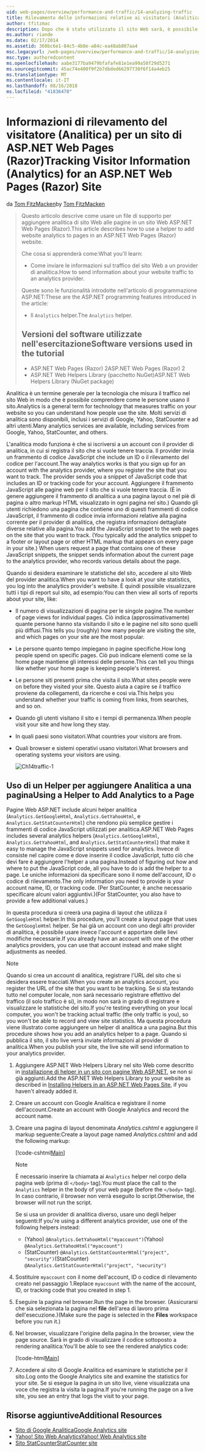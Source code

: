 ```yaml
---
uid: web-pages/overview/performance-and-traffic/14-analyzing-traffic
title: Rilevamento delle informazioni relative ai visitatori (Analitica) per un ASP.NET Web Pages (Razor) del sito | Microsoft Docs
author: tfitzmac
description: Dopo che è stato utilizzato il sito Web sarà, è possibile analizzare il traffico dei siti Web.
ms.author: riande
ms.date: 02/17/2014
ms.assetid: 360bc6e1-84c5-4b8e-a84c-ea48ab807aa4
msc.legacyurl: /web-pages/overview/performance-and-traffic/14-analyzing-traffic
msc.type: authoredcontent
ms.openlocfilehash: aabe3177ba9479bfafafe81e1ea99a58f29d5271
ms.sourcegitcommit: 45ac74e400f9f2b7dbded66297730f6f14a4eb25
ms.translationtype: MT
ms.contentlocale: it-IT
ms.lasthandoff: 08/16/2018
ms.locfileid: "41836478"
---
```

<a name="tracking-visitor-information-analytics-for-an-aspnet-web-pages-razor-site"></a><span data-ttu-id="d9f01-103">Informazioni di rilevamento del visitatore (Analitica) per un sito di ASP.NET Web Pages (Razor)</span><span class="sxs-lookup"><span data-stu-id="d9f01-103">Tracking Visitor Information (Analytics) for an ASP.NET Web Pages (Razor) Site</span></span>
====================
<span data-ttu-id="d9f01-104">da [Tom FitzMacken](https://github.com/tfitzmac)</span><span class="sxs-lookup"><span data-stu-id="d9f01-104">by [Tom FitzMacken](https://github.com/tfitzmac)</span></span>

> <span data-ttu-id="d9f01-105">Questo articolo descrive come usare un file di supporto per aggiungere analitica di sito Web alle pagine in un sito Web ASP.NET Web Pages (Razor).</span><span class="sxs-lookup"><span data-stu-id="d9f01-105">This article describes how to use a helper to add website analytics to pages in an ASP.NET Web Pages (Razor) website.</span></span>
> 
> <span data-ttu-id="d9f01-106">Che cosa si apprenderà come:</span><span class="sxs-lookup"><span data-stu-id="d9f01-106">What you'll learn:</span></span>
> 
> - <span data-ttu-id="d9f01-107">Come inviare le informazioni sul traffico del sito Web a un provider di analitica.</span><span class="sxs-lookup"><span data-stu-id="d9f01-107">How to send information about your website traffic to an analytics provider.</span></span>
> 
> <span data-ttu-id="d9f01-108">Queste sono le funzionalità introdotte nell'articolo di programmazione ASP.NET:</span><span class="sxs-lookup"><span data-stu-id="d9f01-108">These are the ASP.NET programming features introduced in the article:</span></span>
> 
> - <span data-ttu-id="d9f01-109">Il `Analytics` helper.</span><span class="sxs-lookup"><span data-stu-id="d9f01-109">The `Analytics` helper.</span></span>
>   
> 
> ## <a name="software-versions-used-in-the-tutorial"></a><span data-ttu-id="d9f01-110">Versioni del software utilizzate nell'esercitazione</span><span class="sxs-lookup"><span data-stu-id="d9f01-110">Software versions used in the tutorial</span></span>
> 
> 
> - <span data-ttu-id="d9f01-111">ASP.NET Web Pages (Razor) 2</span><span class="sxs-lookup"><span data-stu-id="d9f01-111">ASP.NET Web Pages (Razor) 2</span></span>
> - <span data-ttu-id="d9f01-112">ASP.NET Web Helpers Library (pacchetto NuGet)</span><span class="sxs-lookup"><span data-stu-id="d9f01-112">ASP.NET Web Helpers Library (NuGet package)</span></span>


<span data-ttu-id="d9f01-113">Analitica è un termine generale per la tecnologia che misura il traffico nel sito Web in modo che è possibile comprendere come le persone usano il sito.</span><span class="sxs-lookup"><span data-stu-id="d9f01-113">Analytics is a general term for technology that measures traffic on your website so you can understand how people use the site.</span></span> <span data-ttu-id="d9f01-114">Molti servizi di analitica sono disponibili, inclusi i servizi di Google, Yahoo, StatCounter e ad altri utenti.</span><span class="sxs-lookup"><span data-stu-id="d9f01-114">Many analytics services are available, including services from Google, Yahoo, StatCounter, and others.</span></span>

<span data-ttu-id="d9f01-115">L'analitica modo funziona è che si iscriversi a un account con il provider di analitica, in cui si registra il sito che si vuole tenere traccia. Il provider invia un frammento di codice JavaScript che include un ID o il rilevamento del codice per l'account.</span><span class="sxs-lookup"><span data-stu-id="d9f01-115">The way analytics works is that you sign up for an account with the analytics provider, where you register the site that you want to track. The provider sends you a snippet of JavaScript code that includes an ID or tracking code for your account.</span></span> <span data-ttu-id="d9f01-116">Aggiungere il frammento JavaScript alle pagine web per il sito che si vuole tenere traccia. (È in genere aggiungere il frammento di analitica a una pagina layout o nel piè di pagina o altro markup HTML visualizzato in ogni pagina nel sito.) Quando gli utenti richiedono una pagina che contiene uno di questi frammenti di codice JavaScript, il frammento di codice invia informazioni relative alla pagina corrente per il provider di analitica, che registra informazioni dettagliate diverse relative alla pagina.</span><span class="sxs-lookup"><span data-stu-id="d9f01-116">You add the JavaScript snippet to the web pages on the site that you want to track. (You typically add the analytics snippet to a footer or layout page or other HTML markup that appears on every page in your site.) When users request a page that contains one of these JavaScript snippets, the snippet sends information about the current page to the analytics provider, who records various details about the page.</span></span>

<span data-ttu-id="d9f01-117">Quando si desidera esaminare le statistiche del sito, accedere al sito Web del provider analitica.</span><span class="sxs-lookup"><span data-stu-id="d9f01-117">When you want to have a look at your site statistics, you log into the analytics provider's website.</span></span> <span data-ttu-id="d9f01-118">È quindi possibile visualizzare tutti i tipi di report sul sito, ad esempio:</span><span class="sxs-lookup"><span data-stu-id="d9f01-118">You can then view all sorts of reports about your site, like:</span></span>

- <span data-ttu-id="d9f01-119">Il numero di visualizzazioni di pagina per le singole pagine.</span><span class="sxs-lookup"><span data-stu-id="d9f01-119">The number of page views for individual pages.</span></span> <span data-ttu-id="d9f01-120">Ciò indica (approssimativamente) quante persone hanno sta visitando il sito e le pagine nel sito sono quelli più diffusi.</span><span class="sxs-lookup"><span data-stu-id="d9f01-120">This tells you (roughly) how many people are visiting the site, and which pages on your site are the most popular.</span></span>
- <span data-ttu-id="d9f01-121">Le persone quanto tempo impiegano in pagine specifiche.</span><span class="sxs-lookup"><span data-stu-id="d9f01-121">How long people spend on specific pages.</span></span> <span data-ttu-id="d9f01-122">Ciò può indicare elementi come se la home page mantiene gli interessi delle persone.</span><span class="sxs-lookup"><span data-stu-id="d9f01-122">This can tell you things like whether your home page is keeping people's interest.</span></span>
- <span data-ttu-id="d9f01-123">Le persone siti presenti prima che visita il sito.</span><span class="sxs-lookup"><span data-stu-id="d9f01-123">What sites people were on before they visited your site.</span></span> <span data-ttu-id="d9f01-124">Questo aiuta a capire se il traffico proviene da collegamenti, da ricerche e così via.</span><span class="sxs-lookup"><span data-stu-id="d9f01-124">This helps you understand whether your traffic is coming from links, from searches, and so on.</span></span>
- <span data-ttu-id="d9f01-125">Quando gli utenti visitano il sito e i tempi di permanenza.</span><span class="sxs-lookup"><span data-stu-id="d9f01-125">When people visit your site and how long they stay.</span></span>
- <span data-ttu-id="d9f01-126">In quali paesi sono visitatori.</span><span class="sxs-lookup"><span data-stu-id="d9f01-126">What countries your visitors are from.</span></span>
- <span data-ttu-id="d9f01-127">Quali browser e sistemi operativi usano visitatori.</span><span class="sxs-lookup"><span data-stu-id="d9f01-127">What browsers and operating systems your visitors are using.</span></span>

    ![Ch14traffic-1](14-analyzing-traffic/_static/image1.jpg)

## <a name="using-a-helper-to-add-analytics-to-a-page"></a><span data-ttu-id="d9f01-129">Uso di un Helper per aggiungere Analitica a una pagina</span><span class="sxs-lookup"><span data-stu-id="d9f01-129">Using a Helper to Add Analytics to a Page</span></span>

<span data-ttu-id="d9f01-130">Pagine Web ASP.NET include alcuni helper analitica (`Analytics.GetGoogleHtml`, `Analytics.GetYahooHtml`, e `Analytics.GetStatCounterHtml`) che rendono più semplice gestire i frammenti di codice JavaScript utilizzati per analitica.</span><span class="sxs-lookup"><span data-stu-id="d9f01-130">ASP.NET Web Pages includes several analytics helpers (`Analytics.GetGoogleHtml`, `Analytics.GetYahooHtml`, and `Analytics.GetStatCounterHtml`) that make it easy to manage the JavaScript snippets used for analytics.</span></span> <span data-ttu-id="d9f01-131">Invece di consiste nel capire come e dove inserire il codice JavaScript, tutto ciò che devi fare è aggiungere l'helper a una pagina.</span><span class="sxs-lookup"><span data-stu-id="d9f01-131">Instead of figuring out how and where to put the JavaScript code, all you have to do is add the helper to a page.</span></span> <span data-ttu-id="d9f01-132">Le uniche informazioni da specificare sono il nome dell'account, ID o codice di rilevamento.</span><span class="sxs-lookup"><span data-stu-id="d9f01-132">The only information you need to provide is your account name, ID, or tracking code.</span></span> <span data-ttu-id="d9f01-133">(Per StatCounter, è anche necessario specificare alcuni valori aggiuntivi.)</span><span class="sxs-lookup"><span data-stu-id="d9f01-133">(For StatCounter, you also have to provide a few additional values.)</span></span>

<span data-ttu-id="d9f01-134">In questa procedura si creerà una pagina di layout che utilizza il `GetGoogleHtml` helper.</span><span class="sxs-lookup"><span data-stu-id="d9f01-134">In this procedure, you'll create a layout page that uses the `GetGoogleHtml` helper.</span></span> <span data-ttu-id="d9f01-135">Se hai già un account con uno degli altri provider di analitica, è possibile usare invece l'account e apportare delle lievi modifiche necessarie.</span><span class="sxs-lookup"><span data-stu-id="d9f01-135">If you already have an account with one of the other analytics providers, you can use that account instead and make slight adjustments as needed.</span></span>

> [!NOTE]
> <span data-ttu-id="d9f01-136">Quando si crea un account di analitica, registrare l'URL del sito che si desidera essere tracciati.</span><span class="sxs-lookup"><span data-stu-id="d9f01-136">When you create an analytics account, you register the URL of the site that you want to be tracking.</span></span> <span data-ttu-id="d9f01-137">Se si sta testando tutto nel computer locale, non sarà necessario registrare effettivo del traffico (il solo traffico è si), in modo non sarà in grado di registrare e visualizzare le statistiche del sito.</span><span class="sxs-lookup"><span data-stu-id="d9f01-137">If you're testing everything on your local computer, you won't be tracking actual traffic (the only traffic is you), so you won't be able to record and view site statistics.</span></span> <span data-ttu-id="d9f01-138">Ma questa procedura viene illustrato come aggiungere un helper di analitica a una pagina.</span><span class="sxs-lookup"><span data-stu-id="d9f01-138">But this procedure shows how you add an analytics helper to a page.</span></span> <span data-ttu-id="d9f01-139">Quando si pubblica il sito, il sito live verrà inviate informazioni al provider di analitica.</span><span class="sxs-lookup"><span data-stu-id="d9f01-139">When you publish your site, the live site will send information to your analytics provider.</span></span>


1. <span data-ttu-id="d9f01-140">Aggiungere ASP.NET Web Helpers Library nel sito Web come descritto in [installazione di helper in un sito con pagine Web ASP.NET](https://go.microsoft.com/fwlink/?LinkId=252372), se non si già aggiunti.</span><span class="sxs-lookup"><span data-stu-id="d9f01-140">Add the ASP.NET Web Helpers Library to your website as described in [Installing Helpers in an ASP.NET Web Pages Site](https://go.microsoft.com/fwlink/?LinkId=252372), if you haven't already added it.</span></span>
2. <span data-ttu-id="d9f01-141">Creare un account con Google Analitica e registrare il nome dell'account.</span><span class="sxs-lookup"><span data-stu-id="d9f01-141">Create an account with Google Analytics and record the account name.</span></span>
3. <span data-ttu-id="d9f01-142">Creare una pagina di layout denominata *Analytics.cshtml* e aggiungere il markup seguente:</span><span class="sxs-lookup"><span data-stu-id="d9f01-142">Create a layout page named *Analytics.cshtml* and add the following markup:</span></span>

    [!code-cshtml[Main](14-analyzing-traffic/samples/sample1.cshtml)]

    > [!NOTE]
    > <span data-ttu-id="d9f01-143">È necessario inserire la chiamata ai `Analytics` helper nel corpo della pagina web (prima di `</body>` tag).</span><span class="sxs-lookup"><span data-stu-id="d9f01-143">You must place the call to the `Analytics` helper in the body of your web page (before the `</body>` tag).</span></span> <span data-ttu-id="d9f01-144">In caso contrario, il browser non verrà eseguito lo script.</span><span class="sxs-lookup"><span data-stu-id="d9f01-144">Otherwise, the browser will not run the script.</span></span>

    <span data-ttu-id="d9f01-145">Se si usa un provider di analitica diverso, usare uno degli helper seguenti:</span><span class="sxs-lookup"><span data-stu-id="d9f01-145">If you're using a different analytics provider, use one of the following helpers instead:</span></span>

    - <span data-ttu-id="d9f01-146">(Yahoo) `@Analytics.GetYahooHtml("myaccount")`</span><span class="sxs-lookup"><span data-stu-id="d9f01-146">(Yahoo) `@Analytics.GetYahooHtml("myaccount")`</span></span>
    - <span data-ttu-id="d9f01-147">(StatCounter) `@Analytics.GetStatCounterHtml("project", "security")`</span><span class="sxs-lookup"><span data-stu-id="d9f01-147">(StatCounter) `@Analytics.GetStatCounterHtml("project", "security")`</span></span>
4. <span data-ttu-id="d9f01-148">Sostituire `myaccount` con il nome dell'account, ID o codice di rilevamento creato nel passaggio 1.</span><span class="sxs-lookup"><span data-stu-id="d9f01-148">Replace `myaccount` with the name of the account, ID, or tracking code that you created in step 1.</span></span>
5. <span data-ttu-id="d9f01-149">Eseguire la pagina nel browser.</span><span class="sxs-lookup"><span data-stu-id="d9f01-149">Run the page in the browser.</span></span> <span data-ttu-id="d9f01-150">(Assicurarsi che sia selezionata la pagina nel **file** dell'area di lavoro prima dell'esecuzione.)</span><span class="sxs-lookup"><span data-stu-id="d9f01-150">(Make sure the page is selected in the **Files** workspace before you run it.)</span></span>
6. <span data-ttu-id="d9f01-151">Nel browser, visualizzare l'origine della pagina.</span><span class="sxs-lookup"><span data-stu-id="d9f01-151">In the browser, view the page source.</span></span> <span data-ttu-id="d9f01-152">Sarà in grado di visualizzare il codice sottoposto a rendering analitica:</span><span class="sxs-lookup"><span data-stu-id="d9f01-152">You'll be able to see the rendered analytics code:</span></span>

    [!code-html[Main](14-analyzing-traffic/samples/sample2.html)]
7. <span data-ttu-id="d9f01-153">Accedere al sito di Google Analitica ed esaminare le statistiche per il sito.</span><span class="sxs-lookup"><span data-stu-id="d9f01-153">Log onto the Google Analytics site and examine the statistics for your site.</span></span> <span data-ttu-id="d9f01-154">Se si esegue la pagina in un sito live, viene visualizzata una voce che registra la visita la pagina.</span><span class="sxs-lookup"><span data-stu-id="d9f01-154">If you're running the page on a live site, you see an entry that logs the visit to your page.</span></span>

<a id="Additional_Resources"></a>
## <a name="additional-resources"></a><span data-ttu-id="d9f01-155">Risorse aggiuntive</span><span class="sxs-lookup"><span data-stu-id="d9f01-155">Additional Resources</span></span>

- [<span data-ttu-id="d9f01-156">Sito di Google Analitica</span><span class="sxs-lookup"><span data-stu-id="d9f01-156">Google Analytics site</span></span>](https://www.google.com/analytics/)
- [<span data-ttu-id="d9f01-157">Yahoo! Sito Web Analytics</span><span class="sxs-lookup"><span data-stu-id="d9f01-157">Yahoo! Web Analytics site</span></span>](http://help.yahoo.com/l/us/yahoo/ywa/)
- [<span data-ttu-id="d9f01-158">Sito StatCounter</span><span class="sxs-lookup"><span data-stu-id="d9f01-158">StatCounter site</span></span>](http://statcounter.com/)
